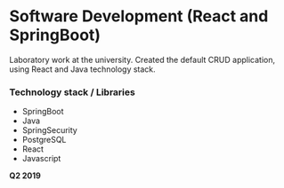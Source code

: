 # Software Development (React and SpringBoot)

Laboratory work at the university. 
Created the default CRUD application, using React and Java technology stack. 

### Technology stack / Libraries
  - SpringBoot
  - Java
  - SpringSecurity
  - PostgreSQL
  - React
  - Javascript

**Q2 2019**
